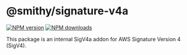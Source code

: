 # @smithy/signature-v4a

[![NPM version](https://img.shields.io/npm/v/@smithy/signature-v4a/latest.svg)](https://www.npmjs.com/package/@smithy/signature-v4a)
[![NPM downloads](https://img.shields.io/npm/dm/@smithy/signature-v4a.svg)](https://www.npmjs.com/package/@smithy/signature-v4a)

This package is an internal SigV4a addon for AWS Signature Version 4 (SigV4).
